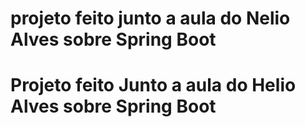 # projeto feito junto a aula do Nelio Alves sobre Spring Boot
# Projeto feito Junto a aula do Helio Alves sobre Spring Boot 
